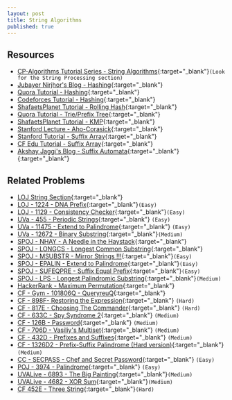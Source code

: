 ```yaml
---
layout: post
title: String Algorithms
published: true
---
```


## Resources

- [CP-Algorithms Tutorial Series - String Algorithms](https://cp-algorithms.com){:target="_blank"}`(Look for the String Processing section)`
- [Jubayer Nirjhor's Blog - Hashing](https://mathislife.github.io/assets/pdfs/Hashing.pdf){:target="\_blank"}
- [Quora Tutorial - Hashing](https://www.quora.com/q/threadsiiithyderabad/String-Hashing-for-competitive-programming){:target="_blank"}
- [Codeforces Tutorial - Hashing]( https://codeforces.com/blog/entry/60445){:target="_blank"}
- [ShafaetsPlanet Tutorial - Rolling Hash](http://www.shafaetsplanet.com/?p=3028){:target="_blank"}
- [Quora Tutorial - Trie/Prefix Tree](https://www.quora.com/q/threadsiiithyderabad/Tutorial-on-Trie-and-example-problems){:target="_blank"}
- [ShafaetsPlanet Tutorial - KMP](http://www.shafaetsplanet.com/?p=3209){:target="\_blank"}
- [Stanford Lecture - Aho-Corasick](http://web.stanford.edu/class/archive/cs/cs166/cs166.1166/lectures/02/Small02.pdf){:target="\_blank"}
- [Stanford Tutorial - Suffix Array](https://web.stanford.edu/class/cs97si/suffix-array.pdf){:target="\_blank"}
- [CF Edu Tutorial - Suffix Array](https://codeforces.com/edu/course/2/lesson/2){:target="\_blank"}
- [Akshay Jaggi's Blog - Suffix Automata](https://akshay.jaggi.co/blog/suffix-automata/){:target="\_blank"}
   [](){:target="\_blank"}


## Related Problems

- [LOJ String Section](https://lightoj.com/problems/category/string){:target="_blank"}
- [LOJ - 1224 - DNA Prefix](https://lightoj.com/problem/dna-prefix){:target="_blank"}`(Easy)`
- [LOJ - 1129 - Consistency Checker](https://lightoj.com/problem/consistency-checker){:target="_blank"}`(Easy)`
- [UVa - 455 - Periodic Strings](https://onlinejudge.org/external/4/455.pdf){:target="_blank"} `(Easy)`
- [UVa - 11475 - Extend to Palindrome](https://onlinejudge.org/external/114/11475.pdf){:target="_blank"} `(Easy)`
- [UVa - 12672 - Binary Substring](https://onlinejudge.org/external/124/12472.pdf){:target="\_blank"}`(Medium)`
- [SPOJ - NHAY - A Needle in the Haystack](http://www.spoj.com/problems/NHAY/){:target="_blank"}
- [SPOJ - LONGCS - Longest Common Substring](https://www.spoj.com/problems/LONGCS/){:target="_blank"}
- [SPOJ - MSUBSTR - Mirror Strings !!!](https://www.spoj.com/problems/MSUBSTR/en/){:target="_blank"}`(Easy)`
- [SPOJ - EPALIN - Extend to Palindrome](https://www.spoj.com/problems/EPALIN/en/){:target="_blank"}`(Easy)`
- [SPOJ - SUFEQPRE - Suffix Equal Prefix](https://www.spoj.com/problems/SUFEQPRE/en/){:target="_blank"}`(Easy)`
- [SPOJ - LPS - Longest Palindromic Substring](https://www.spoj.com/problems/LPS/en/){:target="_blank"}`(Medium)`
- [HackerRank - Maximum Permutation](https://www.hackerrank.com/contests/university-codesprint-4/challenges/maximum-permutation){:target="_blank"}
- [CF - Gym - 101806Q - QueryreuQ](https://codeforces.com/gym/101806/problem/Q){:target="_blank"}
- [CF - 898F- Restoring the Expression](https://codeforces.com/problemset/problem/898/F){:target="_blank"} `(Hard)`
- [CF - 817E - Choosing The Commander](https://codeforces.com/problemset/problem/817/E){:target="_blank"} `(Hard)`
- [CF - 633C - Spy Syndrome 2](https://codeforces.com/problemset/problem/633/C){:target="_blank"} `(Medium)`
- [CF - 126B - Password](https://codeforces.com/problemset/problem/126/B){:target="_blank"} `(Medium)`
- [CF - 706D - Vasiliy's Multiset](https://codeforces.com/problemset/problem/706/D){:target="_blank"} `(Medium)`
- [CF - 432D - Prefixes and Suffixes](https://codeforces.com/problemset/problem/432/D){:target="_blank"} `(Medium)`
- [CF - 1326D2 - Prefix-Suffix Palindrome (Hard version)](https://codeforces.com/problemset/problem/1326/D2){:target="_blank"} `(Medium)`
- [CC - SECPASS - Chef and Secret Password](https://www.codechef.com/problems/SECPASS){:target="_blank"} `(Easy)`
- [POJ - 3974 - Palindrome](http://poj.org/problem?id=3974){:target="_blank"} `(Easy)`
- [UVALive - 6893 - The Big Painting](https://icpcarchive.ecs.baylor.edu/external/68/6893.pdf){:target="_blank"}`(Medium)`
- [UVALive - 4682 - XOR Sum](https://icpcarchive.ecs.baylor.edu/external/46/4682.pdf){:target="_blank"}`(Medium)`
- [CF 452E - Three String](http://codeforces.com/problemset/problem/452/E){:target="_blank"}`(Hard)`
